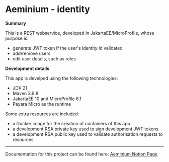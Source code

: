 # Aeminium - identity

**Summary**

This is a REST webservice, developed in JakartaEE/MicroProfile, whose purpose is:
* generate JWT token if the user's identity id validated
* add/remove users
* edit user details, such as roles

**Development details**

This app is develped using the following technologies:
* JDK 21
* Maven 3.9.8
* JakartaEE 10 and MicroProfile 6.1
* Payara Micro as the runtime

Some extra resources are included:
* a Docker image for the creation of containers of this app
* a development RSA private key used to sign development JWT tokens
* a development RSA public key used to validate authorisation requests to resources 

***

Documentation for this project can be found here: [Aeminium Notion Page](https://cmogoncalves.notion.site/Aeminium-0e21f43b2a944791828e15d5252ddc84?pvs=4)